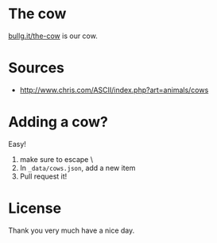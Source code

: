 # The cow

[bullg.it/the-cow](https://bullg.it/the-cow) is our cow.

# Sources

* <http://www.chris.com/ASCII/index.php?art=animals/cows>

# Adding a cow?

Easy!

1. make sure to escape \
2. In `_data/cows.json`, add a new item
3. Pull request it!

# License

Thank you very much have a nice day.
